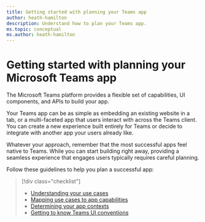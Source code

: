 ```yaml
---
title: Getting started with planning your Teams app
author: heath-hamilton
description: Understand how to plan your Teams app.
ms.topic: conceptual
ms.author: heath-hamilton
---
```

# Getting started with planning your Microsoft Teams app

The Microsoft Teams platform provides a flexible set of capabilities, UI components, and APIs to build your app.

Your Teams app can be as simple as embedding an existing website in a tab, or a multi-faceted app that users interact with across the Teams client. You can create a new experience built entirely for Teams or decide to integrate with another app your users already like.

Whatever your approach, remember that the most successful apps feel native to Teams. While you can start building right away, providing a seamless experience that engages users typically requires careful planning.

Follow these guidelines to help you plan a successful app:

> [!div class="checklist"]
>
> * [Understanding your use cases](../concepts/design/understand-use-cases.md)
> * [Mapping use cases to app capabilities](../concepts/design/map-use-cases.md)
> * [Determining your app contexts](../planning-your-app/app-contexts.md)
> * [Getting to know Teams UI conventions](../planning-your-app/teams-ui-conventions.md)
